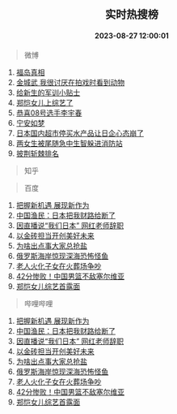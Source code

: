 <div align="center"><h2>实时热搜榜</h2><h4>2023-08-27 12:00:01</h4></div>

> 微博  

1. [福岛真相](https://s.weibo.com/weibo?q=%23%E7%A6%8F%E5%B2%9B%E7%9C%9F%E7%9B%B8%23&t=31&band_rank=1&Refer=top)<br />
2. [金城武 我很讨厌在拍戏时看到动物](https://s.weibo.com/weibo?q=%E9%87%91%E5%9F%8E%E6%AD%A6%20%E6%88%91%E5%BE%88%E8%AE%A8%E5%8E%8C%E5%9C%A8%E6%8B%8D%E6%88%8F%E6%97%B6%E7%9C%8B%E5%88%B0%E5%8A%A8%E7%89%A9&t=31&band_rank=2&Refer=top)<br />
3. [给新生的军训小贴士](https://s.weibo.com/weibo?q=%23%E7%BB%99%E6%96%B0%E7%94%9F%E7%9A%84%E5%86%9B%E8%AE%AD%E5%B0%8F%E8%B4%B4%E5%A3%AB%23&t=31&band_rank=3&Refer=top)<br />
4. [郑恺女儿上综艺了](https://s.weibo.com/weibo?q=%23%E9%83%91%E6%81%BA%E5%A5%B3%E5%84%BF%E4%B8%8A%E7%BB%BC%E8%89%BA%E4%BA%86%23&t=31&band_rank=4&Refer=top)<br />
5. [恭喜08号选手李宇春](https://s.weibo.com/weibo?q=%23%E6%81%AD%E5%96%9C08%E5%8F%B7%E9%80%89%E6%89%8B%E6%9D%8E%E5%AE%87%E6%98%A5%23&t=31&band_rank=5&Refer=top)<br />
6. [宁安如梦](https://s.weibo.com/weibo?q=%E5%AE%81%E5%AE%89%E5%A6%82%E6%A2%A6&t=31&band_rank=6&Refer=top)<br />
7. [日本国内超市停买水产品让日企心态崩了](https://s.weibo.com/weibo?q=%23%E6%97%A5%E6%9C%AC%E5%9B%BD%E5%86%85%E8%B6%85%E5%B8%82%E5%81%9C%E4%B9%B0%E6%B0%B4%E4%BA%A7%E5%93%81%E8%AE%A9%E6%97%A5%E4%BC%81%E5%BF%83%E6%80%81%E5%B4%A9%E4%BA%86%23&t=31&band_rank=7&Refer=top)<br />
8. [两女生被尾随急中生智躲进消防站](https://s.weibo.com/weibo?q=%23%E4%B8%A4%E5%A5%B3%E7%94%9F%E8%A2%AB%E5%B0%BE%E9%9A%8F%E6%80%A5%E4%B8%AD%E7%94%9F%E6%99%BA%E8%BA%B2%E8%BF%9B%E6%B6%88%E9%98%B2%E7%AB%99%23&t=31&band_rank=8&Refer=top)<br />
9. [披荆斩棘排名](https://s.weibo.com/weibo?q=%E6%8A%AB%E8%8D%86%E6%96%A9%E6%A3%98%E6%8E%92%E5%90%8D&t=31&band_rank=9&Refer=top)<br />

> 知乎  


> 百度  

1. [把握新机遇 展现新作为](https://www.baidu.com/s?wd=%E6%8A%8A%E6%8F%A1%E6%96%B0%E6%9C%BA%E9%81%87+%E5%B1%95%E7%8E%B0%E6%96%B0%E4%BD%9C%E4%B8%BA&sa=fyb_news&rsv_dl=fyb_news)<br />
2. [中国渔民：日本把我财路给断了](https://www.baidu.com/s?wd=%E4%B8%AD%E5%9B%BD%E6%B8%94%E6%B0%91%EF%BC%9A%E6%97%A5%E6%9C%AC%E6%8A%8A%E6%88%91%E8%B4%A2%E8%B7%AF%E7%BB%99%E6%96%AD%E4%BA%86&sa=fyb_news&rsv_dl=fyb_news)<br />
3. [因直播说“我们日本” 网红老师辞职](https://www.baidu.com/s?wd=%E5%9B%A0%E7%9B%B4%E6%92%AD%E8%AF%B4%E2%80%9C%E6%88%91%E4%BB%AC%E6%97%A5%E6%9C%AC%E2%80%9D+%E7%BD%91%E7%BA%A2%E8%80%81%E5%B8%88%E8%BE%9E%E8%81%8C&sa=fyb_news&rsv_dl=fyb_news)<br />
4. [以金砖担当开创美好未来](https://www.baidu.com/s?wd=%E4%BB%A5%E9%87%91%E7%A0%96%E6%8B%85%E5%BD%93%E5%BC%80%E5%88%9B%E7%BE%8E%E5%A5%BD%E6%9C%AA%E6%9D%A5&sa=fyb_news&rsv_dl=fyb_news)<br />
5. [为啥出点事大家总抢盐](https://www.baidu.com/s?wd=%E4%B8%BA%E5%95%A5%E5%87%BA%E7%82%B9%E4%BA%8B%E5%A4%A7%E5%AE%B6%E6%80%BB%E6%8A%A2%E7%9B%90&sa=fyb_news&rsv_dl=fyb_news)<br />
6. [俄罗斯海岸惊现深海恐怖怪鱼](https://www.baidu.com/s?wd=%E4%BF%84%E7%BD%97%E6%96%AF%E6%B5%B7%E5%B2%B8%E6%83%8A%E7%8E%B0%E6%B7%B1%E6%B5%B7%E6%81%90%E6%80%96%E6%80%AA%E9%B1%BC&sa=fyb_news&rsv_dl=fyb_news)<br />
7. [老人火化子女在火葬场争吵](https://www.baidu.com/s?wd=%E8%80%81%E4%BA%BA%E7%81%AB%E5%8C%96%E5%AD%90%E5%A5%B3%E5%9C%A8%E7%81%AB%E8%91%AC%E5%9C%BA%E4%BA%89%E5%90%B5&sa=fyb_news&rsv_dl=fyb_news)<br />
8. [42分惨败！中国男篮不敌塞尔维亚](https://www.baidu.com/s?wd=42%E5%88%86%E6%83%A8%E8%B4%A5%EF%BC%81%E4%B8%AD%E5%9B%BD%E7%94%B7%E7%AF%AE%E4%B8%8D%E6%95%8C%E5%A1%9E%E5%B0%94%E7%BB%B4%E4%BA%9A&sa=fyb_news&rsv_dl=fyb_news)<br />
9. [郑恺女儿综艺首露面](https://www.baidu.com/s?wd=%E9%83%91%E6%81%BA%E5%A5%B3%E5%84%BF%E7%BB%BC%E8%89%BA%E9%A6%96%E9%9C%B2%E9%9D%A2&sa=fyb_news&rsv_dl=fyb_news)<br />

> 哔哩哔哩  

1. [把握新机遇 展现新作为](https://www.baidu.com/s?wd=%E6%8A%8A%E6%8F%A1%E6%96%B0%E6%9C%BA%E9%81%87+%E5%B1%95%E7%8E%B0%E6%96%B0%E4%BD%9C%E4%B8%BA&sa=fyb_news&rsv_dl=fyb_news)<br />
2. [中国渔民：日本把我财路给断了](https://www.baidu.com/s?wd=%E4%B8%AD%E5%9B%BD%E6%B8%94%E6%B0%91%EF%BC%9A%E6%97%A5%E6%9C%AC%E6%8A%8A%E6%88%91%E8%B4%A2%E8%B7%AF%E7%BB%99%E6%96%AD%E4%BA%86&sa=fyb_news&rsv_dl=fyb_news)<br />
3. [因直播说“我们日本” 网红老师辞职](https://www.baidu.com/s?wd=%E5%9B%A0%E7%9B%B4%E6%92%AD%E8%AF%B4%E2%80%9C%E6%88%91%E4%BB%AC%E6%97%A5%E6%9C%AC%E2%80%9D+%E7%BD%91%E7%BA%A2%E8%80%81%E5%B8%88%E8%BE%9E%E8%81%8C&sa=fyb_news&rsv_dl=fyb_news)<br />
4. [以金砖担当开创美好未来](https://www.baidu.com/s?wd=%E4%BB%A5%E9%87%91%E7%A0%96%E6%8B%85%E5%BD%93%E5%BC%80%E5%88%9B%E7%BE%8E%E5%A5%BD%E6%9C%AA%E6%9D%A5&sa=fyb_news&rsv_dl=fyb_news)<br />
5. [为啥出点事大家总抢盐](https://www.baidu.com/s?wd=%E4%B8%BA%E5%95%A5%E5%87%BA%E7%82%B9%E4%BA%8B%E5%A4%A7%E5%AE%B6%E6%80%BB%E6%8A%A2%E7%9B%90&sa=fyb_news&rsv_dl=fyb_news)<br />
6. [俄罗斯海岸惊现深海恐怖怪鱼](https://www.baidu.com/s?wd=%E4%BF%84%E7%BD%97%E6%96%AF%E6%B5%B7%E5%B2%B8%E6%83%8A%E7%8E%B0%E6%B7%B1%E6%B5%B7%E6%81%90%E6%80%96%E6%80%AA%E9%B1%BC&sa=fyb_news&rsv_dl=fyb_news)<br />
7. [老人火化子女在火葬场争吵](https://www.baidu.com/s?wd=%E8%80%81%E4%BA%BA%E7%81%AB%E5%8C%96%E5%AD%90%E5%A5%B3%E5%9C%A8%E7%81%AB%E8%91%AC%E5%9C%BA%E4%BA%89%E5%90%B5&sa=fyb_news&rsv_dl=fyb_news)<br />
8. [42分惨败！中国男篮不敌塞尔维亚](https://www.baidu.com/s?wd=42%E5%88%86%E6%83%A8%E8%B4%A5%EF%BC%81%E4%B8%AD%E5%9B%BD%E7%94%B7%E7%AF%AE%E4%B8%8D%E6%95%8C%E5%A1%9E%E5%B0%94%E7%BB%B4%E4%BA%9A&sa=fyb_news&rsv_dl=fyb_news)<br />
9. [郑恺女儿综艺首露面](https://www.baidu.com/s?wd=%E9%83%91%E6%81%BA%E5%A5%B3%E5%84%BF%E7%BB%BC%E8%89%BA%E9%A6%96%E9%9C%B2%E9%9D%A2&sa=fyb_news&rsv_dl=fyb_news)<br />
